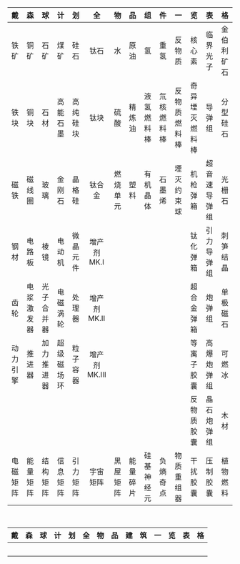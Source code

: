 |戴|森|球|计|划|全|物|品|组|件|一|览|表|格|
|:-:|:-:|:-:|:-:|:-:|:-:|:-:|:-:|:-:|:-:|:-:|:-:|:-:|:-:|
|铁矿|铜矿|石矿|煤矿|硅石|钛石|水|原油|氢|重氢|反物质|核心素|临界光子|金伯利矿石|
|铁块|铜块|石材|高能石墨|高纯硅块|钛块|硫酸|精炼油|液氢燃料棒|氘核燃料棒|反物质燃料棒|奇异堙灭燃料棒|导弹组|分型硅石|
|磁铁|磁线圈|玻璃|金刚石|晶格硅|钛合金|燃烧单元|塑料|有机晶体|石墨烯|堙灭约束球|机枪弹箱|超音速导弹组|光栅石|
|钢材|电路板|棱镜|电动机|微晶元件|增产剂MK.Ⅰ||||||钛化弹箱|引力导弹组|刺笋结晶|
|齿轮|电浆激发器|光子合并器|电磁涡轮|处理器|增产剂MK.Ⅱ||||||超合金弹箱|炮弹组|单极磁石|
|动力引擎|推进器|加力推进器|超级磁场环|粒子容器|增产剂MK.Ⅲ||||||等离子胶囊|高爆炮弹组|可燃冰|
||||||||||||反物质胶囊|晶石炮弹组|木材|
|电磁矩阵|能量矩阵|结构矩阵|信息矩阵|引力矩阵|宇宙矩阵|黑屋矩阵|能量碎片|硅基神经元|负熵奇点|物质重组器|干扰胶囊|压制胶囊|植物燃料|

<br>

|戴|森|球|计|划|全|物|品|建|筑|一|览|表|格|
|:-:|:-:|:-:|:-:|:-:|:-:|:-:|:-:|:-:|:-:|:-:|:-:|:-:|:-:|
|||||||||||||||
|||||||||||||||
|||||||||||||||
|||||||||||||||
|||||||||||||||
